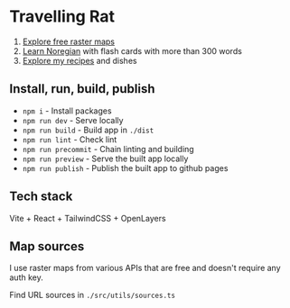 # Travelling Rat

1. [Explore free raster maps](https://mariovieilledent.github.io/)
2. [Learn Noregian](https://mariovieilledent.github.io/#/learn) with flash cards with more than 300 words
3. [Explore my recipes](https://mariovieilledent.github.io/#/recipes) and dishes

## Install, run, build, publish

- `npm i` - Install packages
- `npm run dev` - Serve locally
- `npm run build` - Build app in `./dist`
- `npm run lint` - Check lint
- `npm run precommit` - Chain linting and building
- `npm run preview` - Serve the built app locally
- `npm run publish` - Publish the built app to github pages

## Tech stack

Vite + React + TailwindCSS + OpenLayers

## Map sources

I use raster maps from various APIs that are free and doesn't require any auth key.

Find URL sources in `./src/utils/sources.ts`
